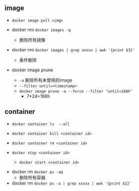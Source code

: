 

## image
+ `docker image pull <img>`
<!-- 删除镜像 -->
+ docker rmi `docker images -q`
    + 删除所有镜像
+ docker rmi `docker images | grep xxxxx | awk '{print $3}'`
    + 条件删除

+ docker image prune 
    + `-a`
        删除所有未使用的image
    + `--filter until=<timestamp>`
    + `docker image prune -a --force --filter "until=168h"`
        + 7*24=168h




## container

+ `docker container ls  --all`
+ `docker container kill <container id>`
+ `docker container rm <container id>`

+ `docker stop <container id>`
    + `docker start <container id>`

<!-- 删除容器 -->
+ docker rm `docker ps -aq`
    + 删除所有容器
+ docker rm `docker ps -a | grep xxxxx | awk '{print $1}'`